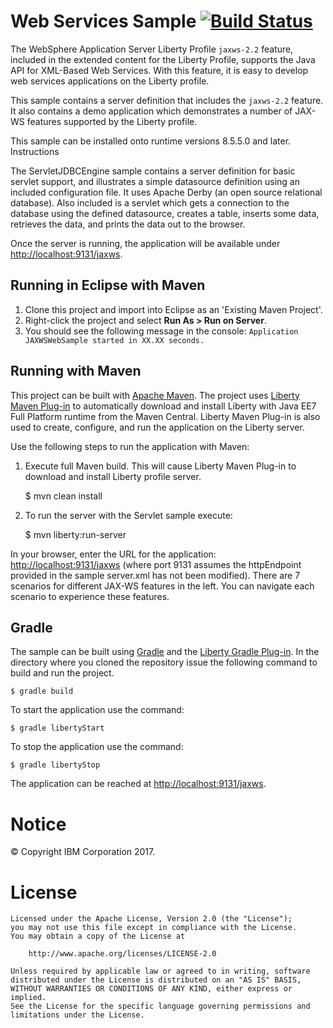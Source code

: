 Web Services Sample [![Build Status](https://travis-ci.org/WASdev/sample.jaxws.web.svg?branch=master)](https://travis-ci.org/WASdev/sample.jaxws.web)
==============

The WebSphere Application Server Liberty Profile `jaxws-2.2` feature, included in the extended content for the Liberty Profile, supports the Java API for XML-Based Web Services. With this feature, it is easy to develop web services applications on the Liberty profile.

This sample contains a server definition that includes the `jaxws-2.2` feature. It also contains a demo application which demonstrates a number of JAX-WS features supported by the Liberty profile.

This sample can be installed onto runtime versions 8.5.5.0 and later.
Instructions

The ServletJDBCEngine sample contains a server definition for basic servlet support, and illustrates a simple datasource definition using an included configuration file. It uses Apache Derby (an open source relational database). Also included is a servlet which gets a connection to the database using the defined datasource, creates a table, inserts some data, retrieves the data, and prints the data out to the browser.

Once the server is running, the application will be available under [http://localhost:9131/jaxws](http://localhost:9131/jaxws).

## Running in Eclipse with Maven

1. Clone this project and import into Eclipse as an 'Existing Maven Project'.
2. Right-click the project and select **Run As > Run on Server**.
3. You should see the following message in the console: `Application JAXWSWebSample started in XX.XX seconds.`

## Running with Maven

This project can be built with [Apache Maven](http://maven.apache.org/). The project uses [Liberty Maven Plug-in][] to automatically download and install Liberty with Java EE7 Full Platform runtime from the Maven Central. Liberty Maven Plug-in is also used to create, configure, and run the application on the Liberty server.

Use the following steps to run the application with Maven:

1. Execute full Maven build. This will cause Liberty Maven Plug-in to download and install Liberty profile server.

    $ mvn clean install

2. To run the server with the Servlet sample execute:

    $ mvn liberty:run-server

In your browser, enter the URL for the application: [http://localhost:9131/jaxws](http://localhost:9131/jaxws/) (where port 9131 assumes the httpEndpoint provided in the sample server.xml has not been modified).
There are 7 scenarios for different JAX-WS features in the left. You can navigate each scenario to experience these features.

## Gradle

The sample can be built using [Gradle](https://gradle.org/) and the [Liberty Gradle Plug-in][]. In the directory where you cloned the repository issue the following command to build and run the project.

    $ gradle build

To start the application use the command:

    $ gradle libertyStart

To stop the application use the command:

    $ gradle libertyStop

The application can be reached at [http://localhost:9131/jaxws](http://localhost:9131/jaxws/).

# Notice

© Copyright IBM Corporation 2017.

# License

```text
Licensed under the Apache License, Version 2.0 (the "License");
you may not use this file except in compliance with the License.
You may obtain a copy of the License at

    http://www.apache.org/licenses/LICENSE-2.0

Unless required by applicable law or agreed to in writing, software
distributed under the License is distributed on an "AS IS" BASIS,
WITHOUT WARRANTIES OR CONDITIONS OF ANY KIND, either express or implied.
See the License for the specific language governing permissions and
limitations under the License.
````

[Liberty Maven Plug-in]: https://github.com/WASdev/ci.maven
[Liberty Gradle Plug-in]: https://github.com/WASdev/ci.gradle
